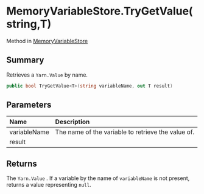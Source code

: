 # MemoryVariableStore.TryGetValue(string,T)

Method in [MemoryVariableStore](/api/csharp/yarn.memoryvariablestore.md)

## Summary


Retrieves a  <code>Yarn.Value</code>  by name.


```csharp
public bool TryGetValue<T>(string variableName, out T result)
```

## Parameters

|Name|Description|
|:---|:---|
|variableName|The name of the variable to retrieve the value of.|
|result||

## Returns

The  <code>Yarn.Value</code> . If a variable by the name of
`variableName` is not present, returns a value representing
`null`.

